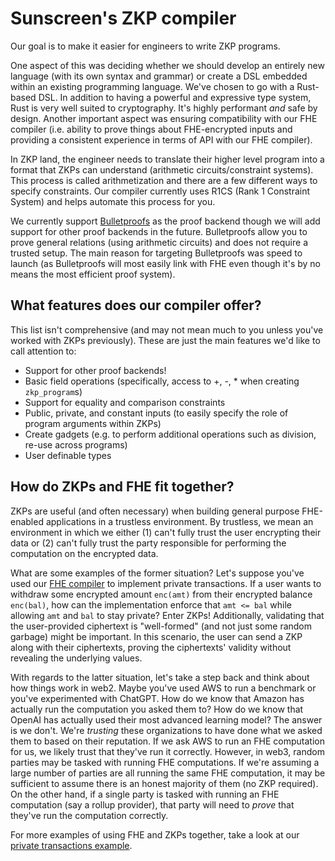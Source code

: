 # Sunscreen's ZKP compiler

Our goal is to make it easier for engineers to write ZKP programs.

One aspect of this was deciding whether we should develop an entirely new language (with its own syntax and grammar) or create a DSL embedded within an existing programming language. We've chosen to go with a Rust-based DSL. In addition to having a powerful and expressive type system, Rust is very well suited to cryptography. It's highly performant *and* safe by design. Another important aspect was ensuring compatibility with our FHE compiler (i.e. ability to prove things about FHE-encrypted inputs and providing a consistent experience in terms of API with our FHE compiler).

In ZKP land, the engineer needs to translate their higher level program into a format that ZKPs can understand (arithmetic circuits/constraint systems). This process is called arithmetization and there are a few different ways to specify constraints. Our compiler currently uses R1CS (Rank 1 Constraint System) and helps automate this process for you.

We currently support [Bulletproofs](https://github.com/zkcrypto/bulletproofs) as the proof backend though we will add support for other proof backends in the future. Bulletproofs allow you to prove general relations (using arithmetic circuits) and does not require a trusted setup. The main reason for targeting Bulletproofs was speed to launch (as Bulletproofs will most easily link with FHE even though it's by no means the most efficient proof system).

## What features does our compiler offer?
This list isn't comprehensive (and may not mean much to you unless you've worked with ZKPs previously). These are just the main features we'd like to call attention to:
- Support for other proof backends!
- Basic field operations (specifically, access to +, -, * when creating `zkp_program`s)
- Support for equality and comparison constraints
- Public, private, and constant inputs (to easily specify the role of program arguments within ZKPs)
- Create gadgets (e.g. to perform additional operations such as division, re-use across programs)
- User definable types


## How do ZKPs and FHE fit together?

ZKPs are useful (and often necessary) when building general purpose FHE-enabled applications in a trustless environment. By trustless, we mean an environment in which we either (1) can't fully trust the user encrypting their data or (2) can't fully trust the party responsible for performing the computation on the encrypted data.

What are some examples of the former situation? Let's suppose you've used our [FHE compiler](https://github.com/Sunscreen-tech/Sunscreen) to implement private transactions. If a user wants to withdraw some encrypted amount `enc(amt)` from their encrypted balance `enc(bal)`, how can the implementation enforce that `amt <= bal` while allowing `amt` and `bal` to stay private? Enter ZKPs! Additionally, validating that the user-provided ciphertext is "well-formed" (and not just some random garbage) might be important. In this scenario, the user can send a ZKP along with their ciphertexts, proving the ciphertexts' validity without revealing the underlying values.

With regards to the latter situation, let's take a step back and think about how things work in web2. Maybe you've used AWS to run a benchmark or you've experimented with ChatGPT. How do we know that Amazon has actually run the computation you asked them to? How do we know that OpenAI has actually used their most advanced learning model? The answer is we don't. We're *trusting* these organizations to have done what we asked them to based on their reputation. If we ask AWS to run an FHE computation for us, we likely trust that they've run it correctly. However, in web3, random parties may be tasked with running FHE computations. If we're assuming a large number of parties are all running the same FHE computation, it may be sufficient to assume there is an honest majority of them (no ZKP required). On the other hand, if a single party is tasked with running an FHE computation (say a rollup provider), that party will need to *prove* that they've run the computation correctly.  

For more examples of using FHE and ZKPs together, take a look at our [private transactions example](/linked/examples/private_tx.md).
